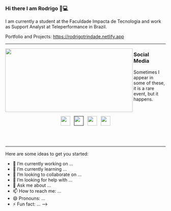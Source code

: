 ### Hi there I am Rodrigo 👋:computer: 

I am currently a student at the Faculdade Impacta de Tecnologia and work as Support Analyst at Teleperformance in Brazil.


Portfolio and Projects: https://rodrigotrindade.netlify.app

  ---

<div>
    <a href="https://github.com/bulletsentencvanpyre?tab=repositories">
      <img align="left" src="https://github-readme-stats.vercel.app/api/top-langs/?username=vanpyre&layout=compact&count_private=true" width="400" height="200"/>
    </a>
</div>

 
### Social Media

Sometimes I appear in some of these, it is a rare event, but it happens.
<p>
 </p>
 <br>

 <p align='center'>
<a href="https://rodrigotrindade.netlify.app/"><img height="30" src="https://image.flaticon.com/icons/svg/3314/3314855.svg"></a>&nbsp;&nbsp;
<a href=""><img height="30" src="https://github.com/WaylonWalker/WaylonWalker/blob/main/icon/twitter.png?raw=true"></a>&nbsp;&nbsp;
<a href="https://www.instagram.com/elirod.py/"><img height="30" src="https://user-images.githubusercontent.com/37451620/118635309-cfe24280-b7a9-11eb-89fd-55e69345e871.png?raw=true"></a>&nbsp;&nbsp;
<a href="https://www.linkedin.com/in/rodrigo-trindade-b05b73203/"><img height="30" src="https://github.com/WaylonWalker/WaylonWalker/blob/main/icon/linkedin.png?raw=true"></a>

</p>
<p></p>
<br>
<br>

 ---

Here are some ideas to get you started:

- 🔭 I’m currently working on ...
- 🌱 I’m currently learning ...
- 👯 I’m looking to collaborate on ...
- 🤔 I’m looking for help with ...
- 💬 Ask me about ...
- 📫 How to reach me: ...
- 😄 Pronouns: ...
- ⚡ Fun fact: ...
-->
